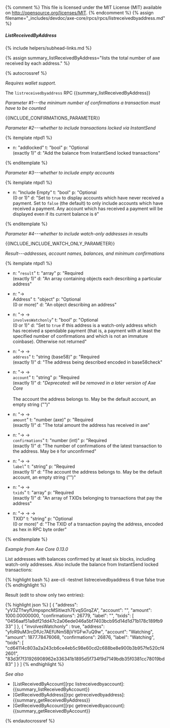 {% comment %}
This file is licensed under the MIT License (MIT) available on
http://opensource.org/licenses/MIT.
{% endcomment %}
{% assign filename="_includes/devdoc/axe-core/rpcs/rpcs/listreceivedbyaddress.md" %}

##### ListReceivedByAddress
{% include helpers/subhead-links.md %}

{% assign summary_listReceivedByAddress="lists the total number of axe received by each address." %}

<!-- __ -->

{% autocrossref %}

*Requires wallet support.*

The `listreceivedbyaddress` RPC {{summary_listReceivedByAddress}}

*Parameter #1---the minimum number of confirmations a transaction must have to be counted*

{{INCLUDE_CONFIRMATIONS_PARAMETER}}

*Parameter #2---whether to include transactions locked via InstantSend*

{% itemplate ntpd1 %}
- n: "addlocked"
  t: "bool"
  p: "Optional<br>(exactly 1)"
  d: "Add the balance from InstantSend locked transactions"

{% enditemplate %}

*Parameter #3---whether to include empty accounts*

{% itemplate ntpd1 %}
- n: "Include Empty"
  t: "bool"
  p: "Optional<br>(0 or 1)"
  d: "Set to `true` to display accounts which have never received a payment.  Set to `false` (the default) to only include accounts which have received a payment.  Any account which has received a payment will be displayed even if its current balance is `0`"

{% enditemplate %}

*Parameter #4---whether to include watch-only addresses in results*

{{INCLUDE_INCLUDE_WATCH_ONLY_PARAMETER}}

*Result---addresses, account names, balances, and minimum confirmations*

{% itemplate ntpd1 %}
- n: "`result`"
  t: "array"
  p: "Required<br>(exactly 1)"
  d: "An array containing objects each describing a particular address"

- n: "→<br>Address"
  t: "object"
  p: "Optional<br>(0 or more)"
  d: "An object describing an address"

- n: "→ →<br>`involvesWatchonly`"
  t: "bool"
  p: "Optional<br>(0 or 1)"
  d: "Set to `true` if this address is a watch-only address which has received a spendable payment (that is, a payment with at least the specified number of confirmations and which is not an immature coinbase).  Otherwise not returned"

- n: "→ →<br>`address`"
  t: "string (base58)"
  p: "Required<br>(exactly 1)"
  d: "The address being described encoded in base58check"

- n: "→ →<br>`account`"
  t: "string"
  p: "Required<br>(exactly 1)"
  d: "*Deprecated: will be removed in a later version of Axe Core*<br><br>The account the address belongs to.  May be the default account, an empty string (\"\")"

- n: "→ →<br>`amount`"
  t: "number (axe)"
  p: "Required<br>(exactly 1)"
  d: "The total amount the address has received in axe"

- n: "→ →<br>`confirmations`"
  t: "number (int)"
  p: "Required<br>(exactly 1)"
  d: "The number of confirmations of the latest transaction to the address.  May be `0` for unconfirmed"

- n: "→ →<br>`label`"
  t: "string"
  p: "Required<br>(exactly 1)"
  d: "The account the address belongs to.  May be the default account, an empty string (\"\")"    

- n: "→ →<br>`txids`"
  t: "array"
  p: "Required<br>(exactly 1)"
  d: "An array of TXIDs belonging to transactions that pay the address"

- n: "→ → →<br>TXID"
  t: "string"
  p: "Optional<br>(0 or more)"
  d: "The TXID of a transaction paying the address, encoded as hex in RPC byte order"

{% enditemplate %}

*Example from Axe Core 0.13.0*

List addresses with balances confirmed by at least six blocks, including
watch-only addresses. Also include the balance from InstantSend locked transactions:

{% highlight bash %}
axe-cli -testnet listreceivedbyaddress 6 true false true
{% endhighlight %}

Result (edit to show only two entries):

{% highlight json %}
[
  {
    "address": "yV3ZTfwyfUmpspncMSitiwzh7EvqSGrqZA",
    "account": "",
    "amount": 1000.00000000,
    "confirmations": 26779,
    "label": "",
    "txids": [
      "0456aaf51a8df21dd47c2a06ede046a5bf7403bcb95d14d1d71b178c189fb933"
    ]
  },
  {
    "involvesWatchonly" : true,
    "address": "yfoR9uM3rcDfUc7AEfUNm5BjVYGFw7uQ9w",
    "account": "Watching",
    "amount": 1877.78476068,
    "confirmations": 26876,
    "label": "Watching",
    "txids": [
      "cd64114c803a2a243cb6ce4eb5c98e60cd2c688be8e900b3b957fe520cf42601",
      "83d3f7f31926908962e336341b1895d5f734f9d7149bdb35f0381cc78019bd83"
    ]
  }
]
{% endhighlight %}

*See also*

* [ListReceivedByAccount][rpc listreceivedbyaccount]: {{summary_listReceivedByAccount}}
* [GetReceivedByAddress][rpc getreceivedbyaddress]: {{summary_getReceivedByAddress}}
* [GetReceivedByAccount][rpc getreceivedbyaccount]: {{summary_getReceivedByAccount}}


{% endautocrossref %}
